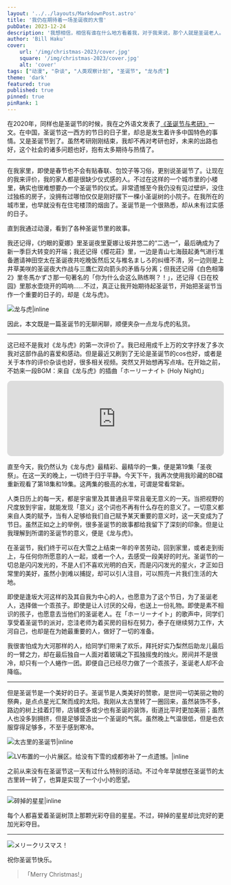```yaml
---
layout: '../../layouts/MarkdownPost.astro'
title: '我仍在期待着一场圣诞夜的大雪'
pubDate: 2023-12-24
description: '我想相信，相信有谁在什么地方看着我，对于我来说，那个人就是圣诞老人。'
author: 'Bill Haku'
cover:
    url: '/img/christmas-2023/cover.jpg'
    square: '/img/christmas-2023/cover.jpg'
    alt: 'cover'
tags: ["动漫", "杂谈", "人类观察计划", "圣诞节", "龙与虎"]
theme: 'dark'
featured: true
published: true
pinned: true
pinRank: 1
---
```


在2020年，同样也是圣诞节的时候，我在之外语文发表了[《圣诞节与考研》](https://mp.weixin.qq.com/s/HWEs0Jiu1Mnt-CXUfl4cHw)一文。在中国，圣诞节这一西方的节日的日子里，却总是发生着许多中国特色的事情。又是圣诞节到了。虽然考研刚刚结束，我却不再对考研也好，未来的出路也好，这个社会的诸多问题也好，抱有太多期待与热情了。

---

在我家里，即使是春节也不会有贴春联、包饺子等习俗，更别说圣诞节了。让现在的我来评价，我的家人都是很缺少仪式感的人。不过在这样的一个城市里的小楼里，确实也很难想要办一个圣诞节的仪式。非常遗憾至今我仍没有见过壁炉，没住过独栋的房子，没拥有过哪怕仅仅是刚好摆下一棵小圣诞树的小院子。在我所在的城市里，也早就没有在住宅楼顶的烟囱了。圣诞节是一个很熟悉，却从未有过实感的日子。

直到我通过动漫，看到了各种圣诞节里的故事。

我还记得，《灼眼的夏娜》里圣诞夜里夏娜让坂井悠二的“二选一”，最后确成为了新一季巨大转变的开端；我还记得《樱花莊》里，一边是青山七海鼓起勇气进行准备邀请神田空太在圣诞夜共吃晚饭然后又与椎名ましろ的纠缠不清，另一边则是上井草美咲的圣诞夜大作战与三鷹仁双向箭头的矛盾与分离；但我还记得《白色相簿2》里冬馬かずさ那一句著名的「你为什么会这么熟练啊？！」，还记得《日在校园》里那水壶烧开的鸣响……不过，真正让我开始期待起圣诞节，开始把圣诞节当作一个重要的日子的，却是《龙与虎》。

![龙与虎|inline](https://blog.hakubill.tech/img/christmas-2023/toradora_cover.jpg)

因此，本文既是一篇圣诞节的无聊闲聊，顺便夹杂一点龙与虎的私货。

---

这已经不是我对《龙与虎》的第一次评价了。我已经用成千上万的文字抒发了多次我对这部作品的喜爱和感动。但是最近又刷到了无论是圣诞节的cos也好，或者是关于本作的评价杂谈也好，很多相关视频。突然又开始想再写点啥。在开始之前，不妨来一段BGM：来自《龙与虎》的插曲「ホーリーナイト (Holy Night)」

<iframe id="embedPlayer" src="https://embed.music.apple.com/jp/album/%E3%83%9B%E3%83%BC%E3%83%AA%E3%83%BC%E3%83%8A%E3%82%A4%E3%83%88/312737072?i=312737134&amp;app=music&amp;itsct=music_box_player&amp;itscg=30200&amp;ls=1&amp;theme=auto" height="175px" frameborder="0" sandbox="allow-forms allow-popups allow-same-origin allow-scripts allow-top-navigation-by-user-activation" allow="autoplay *; encrypted-media *; clipboard-write" style="width: 100%; max-width: 660px; overflow: hidden; border-radius: 10px; transform: translateZ(0px); animation: 2s 6 loading-indicator; background-color: rgb(228, 228, 228);"></iframe>

直至今天，我仍然认为《龙与虎》最精彩、最精华的一集，便是第19集「圣夜祭」。在这一天的晚上，一切终于归于平静。今天下午，我再次使用我珍藏的BD碟重新观看了第18集和19集。这两集的极高的水准，可谓是常看常新。

人类日历上的每一天，都是宇宙里及其普通且平常且毫无意义的一天。当把视野的尺度放到宇宙，就能发现「意义」这个词也不再有什么存在的意义了。一切意义都来自人类的赋予，当有人足够给我们自己赋予某天重要的意义时，这一天变成为了节日。虽然正如之上的举例，很多圣诞节的故事都给我留下了深刻的印象。但是让我理解到所谓的圣诞节的意义，便是《龙与虎》。

在圣诞节，我们终于可以在大雪之上结束一年的辛苦劳动，回到家里，或者走到街上，与任何你所愿意的人一起，或者一个人，去感受一段美好的时光。圣诞节的一切总是闪闪发光的，不是人们不喜欢光明的白天，而是闪闪发光的星火，才正如日常里的美好，虽然小到难以捕捉，却可以引人注目，可以照亮一片我们生活的大地。

即使是逢坂大河这样的及其自我为中心的人，也愿意为了这个节日，为了圣诞老人，选择做一个乖孩子。即使是让人讨厌的父母，也送上一份礼物。即使是素不相识的孩子，也愿意去当他们的圣诞老人。在「ホーリーナイト」的歌声中，同学们享受着圣诞节的派对，恋洼老师为着买房的目标在努力，泰子在继续努力工作，大河自己，也却是在为她最重要的人，做好了一切的准备。

我很害怕成为大河那样的人，给同学们带来了欢乐，拜托好实乃梨然后助龙儿最后的一臂之力，却在最后独自一人面对着玻璃之下孤独摇曳的烛火。房间并不是很冷，却只有一个人蜷作一团。即便自己已经尽力做了一个乖孩子，圣诞老人却不会降临。

---

但是圣诞节是一个美好的日子。圣诞节是人类美好的赞歌，是世间一切美丽之物的祭典，是点点星光汇聚而成的太阳。我刚从太古里转了一圈回来，虽然装饰不多，路边的树上挂着灯带，店铺或多或少也有圣诞的装饰，街道比平时更加美丽；虽然人也没多到拥挤，但是足够营造出一个圣诞的气氛。虽然晚上气温很低，但是也衣服穿得足够多，不至于感到寒冷。

![太古里的圣诞节|inline](https://blog.hakubill.tech/img/christmas-2023/_DSC1883.jpg)

![LV布置的一小片展区。给没有下雪的成都弥补了一点遗憾。|inline](https://blog.hakubill.tech/img/christmas-2023/_DSC1864.jpg)

之前从来没有在圣诞节这一天有过什么特别的活动。不过今年早就想在圣诞节的太古里转一转了，也算是实现了一个小小的愿望。

---

![碎掉的星星|inline](https://blog.hakubill.tech/img/christmas-2023/star.webp)

每个人都喜爱着圣诞树顶上那颗光彩夺目的星星。不过，碎掉的星星却比完好的更加光彩夺目。

---

![メリークリスマス！](https://blog.hakubill.tech/img/christmas-2023/toradora_christmas.jpg)

祝你圣诞节快乐。

> 「Merry Christmas!」

